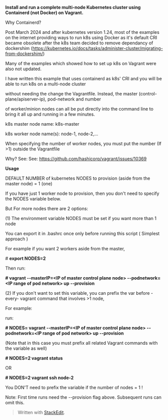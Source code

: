 
**Install and run a complete multi-node Kubernetes cluster using Containerd (not Docker) on Vagrant.**

  

Why Containerd?

Post March 2024 and after kubernetes version 1.24, most of the examples on the internet providing ways to run k8s using Docker as it's default CRI became obsolete after the k8s team decided to remove dependancy of dockershim (https://kubernetes.io/docs/tasks/administer-cluster/migrating-from-dockershim/)

  

Many of the examples which showed how to set up k8s on Vagrant were also not updated.

  

I have written this example that uses containerd as k8s' CRI and you will be able to run k8s on a multi-node cluster

without needing the change the Vagrantfile. Instead, the master (control-plane/apiserver-ip), pod-network and number

of worker/minion nodes can all be put directly into the command line to bring it all up and running in a few minutes.

  

k8s master node name:  k8s-master

k8s worker node name(s):  node-1, node-2,...

  

When specifying the number of worker nodes, you must put the number (If >1) outside the Vagrantfile

Why? See: See: https://github.com/hashicorp/vagrant/issues/10369

  

**Usage**

  

DEFAULT NUMBER of kubernetes NODES to provision (aside from the master node) = 1 (one)

  

If you have just 1 worker node to provision, then you don't need to specify the NODES variable below.

  

But For more nodes there are 2 options:

(1) The environment variable NODES must be set if you want more than 1 node

You can export it in .bashrc once only before running this script ( Simplest approach )

For example if you want 2 workers aside from the master,

\# **export NODES=2**

Then run:

**\# vagrant --masterIP=\<IP of master control plane node\> --podnetwork=\<IP range of pod network\> up --provision**

  

(2) If you don't want to set this variable, you can prefix the var before -every- vagrant command that involves >1 node,

For example:

run:

**\# NODES=<n> vagrant --masterIP=\<IP of master control plane node\> --podnetwork=\<IP range of pod network\> up --provision**

  

(Note that in this case you must prefix all related Vagrant commands with the variable as well)

**\# NODES=2 vagrant status**

OR

**\# NODES=2 vagrant ssh node-2**

You DON'T need to prefix the variable if the number of nodes = 1 !

  

Note: First time runs need the --provision flag above. Subsequent runs can omit this.

> Written with [StackEdit](https://stackedit.io/).

